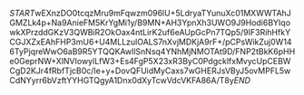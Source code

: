 $START$wEXnzDO0tcqzMru9mFqwzm096lU+5LdryaTYunuXc01MXWWTAhJGMZLk4p+Na9AnieFM5KrYgMi1y/B9MN+AH3YpnXh3UWO9J9Hodi6BYIqowkXPrzddGKzV3QWBiR2OkOax4ntLirK2uf6eAUpGcPn7TQp5/9IF3RihHfkYCGJXZxEAhFHP3mU6+U4MLLzulOALS7nXvjMDKjA9rF+/pCPsWikZuj0W146TyPjqreWwO6aB9R5YTQQKAwIlSnNsq4YNhMjNMOTAt9D/FNP2tBkK6pHHe0GeprNW+XlNVIowylLfW3+Es4FgP5X23xR3ByC0PdgcklfxMvycUpCEBWCgD2KJr4fRbfTjcB0c/Ie+y+DovQFUidMyCaxs7wGHERJsVByJ5ovMPFL5wCdNYyrr6bVzftYYHGTQgyA1Dnx0dXyTcwVdcVKFA86A/T8y$END$